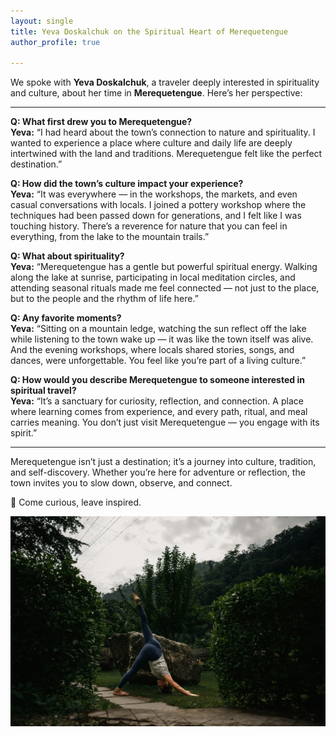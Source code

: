 ```yaml
---
layout: single 
title: Yeva Doskalchuk on the Spiritual Heart of Merequetengue
author_profile: true 

---
```


We spoke with **Yeva Doskalchuk**, a traveler deeply interested in spirituality and culture, about her time in **Merequetengue**. Here’s her perspective:

---

**Q: What first drew you to Merequetengue?**  
**Yeva:** “I had heard about the town’s connection to nature and spirituality. I wanted to experience a place where culture and daily life are deeply intertwined with the land and traditions. Merequetengue felt like the perfect destination.”

**Q: How did the town’s culture impact your experience?**  
**Yeva:** “It was everywhere — in the workshops, the markets, and even casual conversations with locals. I joined a pottery workshop where the techniques had been passed down for generations, and I felt like I was touching history. There’s a reverence for nature that you can feel in everything, from the lake to the mountain trails.”

**Q: What about spirituality?**  
**Yeva:** “Merequetengue has a gentle but powerful spiritual energy. Walking along the lake at sunrise, participating in local meditation circles, and attending seasonal rituals made me feel connected — not just to the place, but to the people and the rhythm of life here.”

**Q: Any favorite moments?**  
**Yeva:** “Sitting on a mountain ledge, watching the sun reflect off the lake while listening to the town wake up — it was like the town itself was alive. And the evening workshops, where locals shared stories, songs, and dances, were unforgettable. You feel like you’re part of a living culture.”

**Q: How would you describe Merequetengue to someone interested in spiritual travel?**  
**Yeva:** “It’s a sanctuary for curiosity, reflection, and connection. A place where learning comes from experience, and every path, ritual, and meal carries meaning. You don’t just visit Merequetengue — you engage with its spirit.”

---

Merequetengue isn’t just a destination; it’s a journey into culture, tradition, and self-discovery. Whether you’re here for adventure or reflection, the town invites you to slow down, observe, and connect.  

🌿 Come curious, leave inspired.

![Yeva doing yoga](/assets/images/yoga.jpg)
